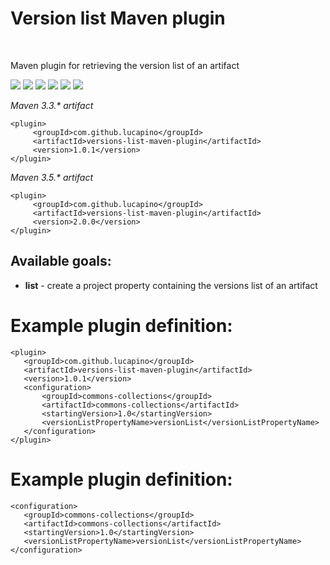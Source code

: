 <h1>Version list Maven plugin</h1><br>

Maven plugin for retrieving the version list of an artifact

[![][Build Status img]][Build Status]
[![][Coverage Status img]][Coverage Status]
[![][Dependency Status img]][Dependency Status]
[![][license img]][license]
[![][Maven Central img]][Maven Central]
[![][Javadocs img]][Javadocs]

*Maven 3.3.&ast; artifact*
```
<plugin>
     <groupId>com.github.lucapino</groupId>
     <artifactId>versions-list-maven-plugin</artifactId>
     <version>1.0.1</version>
</plugin>
```

*Maven 3.5.&ast; artifact*
```
<plugin>
     <groupId>com.github.lucapino</groupId>
     <artifactId>versions-list-maven-plugin</artifactId>
     <version>2.0.0</version>
</plugin>
```

Available goals:
---
* **list** - create a project property containing the versions list of an artifact

Example plugin definition:
==========================
```
<plugin>
   <groupId>com.github.lucapino</groupId>
   <artifactId>versions-list-maven-plugin</artifactId>
   <version>1.0.1</version>
   <configuration>
       <groupId>commons-collections</groupId>
       <artifactId>commons-collections</artifactId>
       <startingVersion>1.0</startingVersion>
       <versionListPropertyName>versionList</versionListPropertyName>
   </configuration>
</plugin>
```
    
Example plugin definition:
==========================
```
<configuration>
   <groupId>commons-collections</groupId>
   <artifactId>commons-collections</artifactId>
   <startingVersion>1.0</startingVersion>
   <versionListPropertyName>versionList</versionListPropertyName>
</configuration>
```

[Build Status]:https://travis-ci.org/lucapino/versions-list-maven-plugin
[Build Status img]:https://travis-ci.org/lucapino/versions-list-maven-plugin.svg?branch=master

[Coverage Status]:https://codecov.io/gh/lucapino/versions-list-maven-plugin
[Coverage Status img]:https://codecov.io/gh/lucapino/versions-list-maven-plugin/branch/master/graph/badge.svg

[Dependency Status]:https://www.versioneye.com/user/projects/59df2c5915f0d723d921f2cc
[Dependency Status img]:https://www.versioneye.com/user/projects/59df2c5915f0d723d921f2cc/badge.svg?style=flat

[license]:LICENSE
[license img]:https://img.shields.io/badge/license-Apache%202-blue.svg

[Maven Central]:https://maven-badges.herokuapp.com/maven-central/com.github.lucapino/versions-list-maven-plugin
[Maven Central img]:https://maven-badges.herokuapp.com/maven-central/com.github.lucapino/versions-list-maven-plugin/badge.svg

[Javadocs]:http://www.javadoc.io/doc/com.github.lucapino/versions-list-maven-plugin
[Javadocs img]:http://javadoc.io/badge/com.github.lucapino/versions-list-maven-plugin.svg
